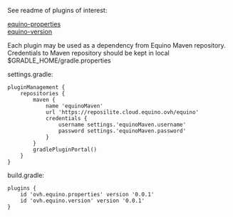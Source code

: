 See readme of plugins of interest:

[equino-properties](equino-properties/README.md)    
[equino-version](equino-version/README.md)  

Each plugin may be used as a dependency from Equino Maven repository. 
Credentials to Maven repository should be kept in local $GRADLE_HOME/gradle.properties  

settings.gradle:
```
pluginManagement {
    repositories {
        maven {
            name 'equinoMaven'
            url 'https://reposilite.cloud.equino.ovh/equino'
            credentials {
                username settings.'equinoMaven.username'
                password settings.'equinoMaven.password'
            }
        }
        gradlePluginPortal()
    }
}
```
build.gradle:
```
plugins {
    id 'ovh.equino.properties' version '0.0.1'
    id 'ovh.equino.version' version '0.0.1'
}
```
